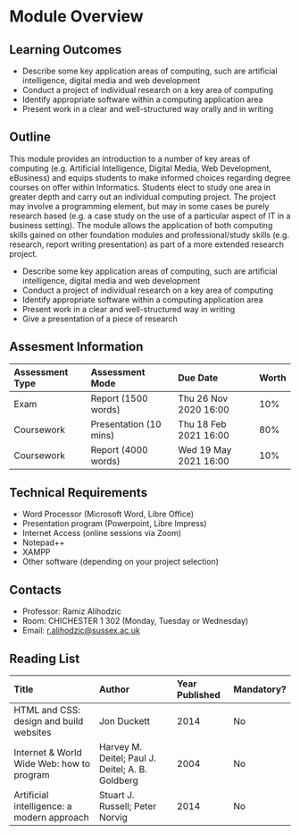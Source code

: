 # Module Overview

## Learning Outcomes

* Describe some key application areas of computing, such are artificial intelligence, digital media and web development
* Conduct a project of individual research on a key area of computing
* Identify appropriate software within a computing application area
* Present work in a clear and well-structured way orally and in writing

## Outline

This module provides an introduction to a number of key areas of computing \(e.g. Artificial Intelligence, Digital Media, Web Development, eBusiness\) and equips students to make informed choices regarding degree courses on offer within Informatics. Students elect to study one area in greater depth and carry out an individual computing project. The project may involve a programming element, but may in some cases be purely research based \(e.g. a case study on the use of a particular aspect of IT in a business setting\). The module allows the application of both computing skills gained on other foundation modules and professional/study skills \(e.g. research, report writing presentation\) as part of a more extended research project. 

* Describe some key application areas of computing, such are artificial intelligence, digital media and web development
* Conduct a project of individual research on a key area of computing
* Identify appropriate software within a computing application area
* Present work in a clear and well-structured way in writing
* Give a presentation of a piece of research

## Assesment Information

| Assessment Type | Assessment Mode | Due Date | Worth |
| :--- | :--- | :--- | :--- |
| Exam | Report \(1500 words\) | Thu 26 Nov 2020 16:00 | 10% |
| Coursework | Presentation \(10 mins\) | Thu 18 Feb 2021 16:00 | 80% |
| Coursework | Report \(4000 words\) | Wed 19 May 2021 16:00 | 10% |

## Technical Requirements

* Word Processor \(Microsoft Word, Libre Office\)
* Presentation program \(Powerpoint, Libre Impress\)
* Internet Access \(online sessions via Zoom\)
* Notepad++
* XAMPP
* Other software \(depending on your project selection\)

## Contacts

* Professor: Ramiz Alihodzic
* Room: CHICHESTER 1 302 \(Monday, Tuesday or Wednesday\) 
* Email: [r.alihodzic@sussex.ac.uk](mailto:r.alihodzic@sussex.ac.uk)

## Reading List

| Title | Author | Year Published | Mandatory? |
| :--- | :--- | :--- | :--- |
| HTML and CSS: design and build websites | Jon Duckett | 2014 | No |
| Internet & World Wide Web: how to program | Harvey M. Deitel; Paul J. Deitel; A. B. Goldberg | 2004 | No |
| Artificial intelligence: a modern approach | Stuart J. Russell; Peter Norvig | 2014 | No |





